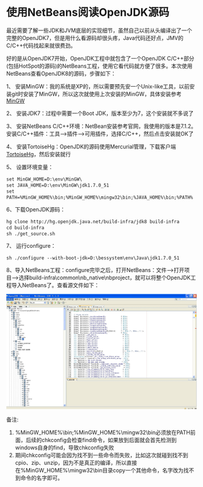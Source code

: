 # 使用NetBeans阅读OpenJDK源码 #
最近需要了解一些JDK和JVM底层的实现细节，虽然自己以前从头编译出了一个完整的OpenJDK7，但是用什么看源码却很头疼，Java代码还好点，JMV的C/C++代码找起来就很费劲。

好的是从OpenJDK7开始，OpenJDK工程中就包含了一个OpenJDK C/C++部分(包括HotSpot的源码)的NetBeans工程，使用它看代码就方便了很多。本次使用NetBeans查看OpenJDK8的源码，步骤如下：

1、 安装MinGW：我的系统是XP的，所以需要预先安一个Unix-like工具，以前安装git时安装了MinGW，所以这次就使用上次安装的MinGW，具体安装参考[MinGW](http://sourceforge.net/projects/mingw/ "MinGW")

2、 安装JDK7：过程中需要一个Boot JDK，版本至少为7，这个安装就不多说了

3、 安装NetBeans C/C++环境：NetBean安装参考官网，我使用的版本是7.1.2。安装C/C++插件：工具-->插件-->可用插件，选择C/C++，然后点击安装就OK了

4、 安装TortoiseHg：OpenJDK的源码使用Mercurial管理，下载客户端[TortoiseHg](http://tortoisehg.bitbucket.org/ "TortoiseHg")，然后安装就行

5、 设置环境变量：

    set MinGW_HOME=D:\env\MinGW\
    set JAVA_HOME=D:\env\MinGW\jdk1.7.0_51
    set PATH=%MinGW_HOME%\bin;%MinGW_HOME%\mingw32\bin;%JAVA_HOME%\bin;%PATH%

6、下载OpenJDK源码：

    hg clone http://hg.openjdk.java.net/build-infra/jdk8 build-infra
    cd build-infra
    sh ./get_source.sh

7、 运行configure：

    sh ./configure --with-boot-jdk=D:\bessystem\env\Java\jdk1.7.0_51

8、导入NetBeans工程：configure完毕之后，打开NetBeans：文件-->打开项目-->选择build-infra\common\nb_native\nbproject，就可以将整个OpenJDK工程导入NetBeans了。查看源文件如下：

![OpenJDK with NetBeans](images/OpenJDK-with-NetBeans.JPG "OpenJDK with NetBeans")

备注: 

1. %MinGW_HOME%\bin;%MinGW_HOME%\mingw32\bin必须放在PATH前面，后续的chkconfig会检查find命令，如果放到后面就会首先检测到windows自身的find，导致chkconfig失败
2. 期间chkconfig可能会因为找不到一些命令而失败，比如这次就碰到找不到cpio、zip、unzip，因为不是真正的编译，所以直接在%MinGW_HOME%\mingw32\bin目录copy一个其他命令，名字改为找不到命令的名字即可。





